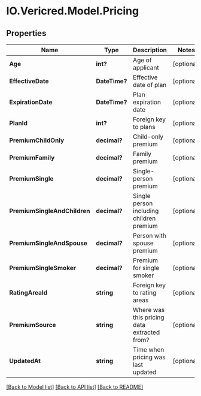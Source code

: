 # IO.Vericred.Model.Pricing
## Properties

Name | Type | Description | Notes
------------ | ------------- | ------------- | -------------
**Age** | **int?** | Age of applicant | [optional] 
**EffectiveDate** | **DateTime?** | Effective date of plan | [optional] 
**ExpirationDate** | **DateTime?** | Plan expiration date | [optional] 
**PlanId** | **int?** | Foreign key to plans | [optional] 
**PremiumChildOnly** | **decimal?** | Child-only premium | [optional] 
**PremiumFamily** | **decimal?** | Family premium | [optional] 
**PremiumSingle** | **decimal?** | Single-person premium | [optional] 
**PremiumSingleAndChildren** | **decimal?** | Single person including children premium | [optional] 
**PremiumSingleAndSpouse** | **decimal?** | Person with spouse premium | [optional] 
**PremiumSingleSmoker** | **decimal?** | Premium for single smoker | [optional] 
**RatingAreaId** | **string** | Foreign key to rating areas | [optional] 
**PremiumSource** | **string** | Where was this pricing data extracted from? | [optional] 
**UpdatedAt** | **string** | Time when pricing was last updated | [optional] 

[[Back to Model list]](../README.md#documentation-for-models) [[Back to API list]](../README.md#documentation-for-api-endpoints) [[Back to README]](../README.md)

